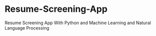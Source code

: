 # Resume-Screening-App
Resume Screening App With Python and Machine Learning and Natural Language Processing
